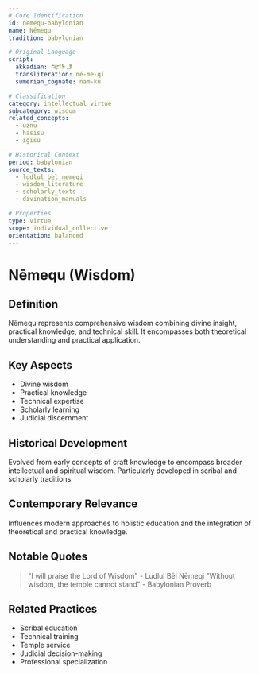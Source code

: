 ```yaml
---
# Core Identification
id: nemequ-babylonian
name: Nēmequ
tradition: babylonian

# Original Language
script:
  akkadian: 𒉈𒈨𒂗
  transliteration: né-me-qí
  sumerian_cognate: nam-kù

# Classification
category: intellectual_virtue
subcategory: wisdom
related_concepts:
  - uznu
  - hasisu
  - igisû

# Historical Context
period: babylonian
source_texts:
  - ludlul_bel_nemeqi
  - wisdom_literature
  - scholarly_texts
  - divination_manuals

# Properties
type: virtue
scope: individual_collective
orientation: balanced
---
```


# Nēmequ (Wisdom)

## Definition
Nēmequ represents comprehensive wisdom combining divine insight, practical knowledge, and technical skill. It encompasses both theoretical understanding and practical application.

## Key Aspects
- Divine wisdom
- Practical knowledge
- Technical expertise
- Scholarly learning
- Judicial discernment

## Historical Development
Evolved from early concepts of craft knowledge to encompass broader intellectual and spiritual wisdom. Particularly developed in scribal and scholarly traditions.

## Contemporary Relevance
Influences modern approaches to holistic education and the integration of theoretical and practical knowledge.

## Notable Quotes
> "I will praise the Lord of Wisdom" - Ludlul Bēl Nēmeqi
> "Without wisdom, the temple cannot stand" - Babylonian Proverb

## Related Practices
- Scribal education
- Technical training
- Temple service
- Judicial decision-making
- Professional specialization